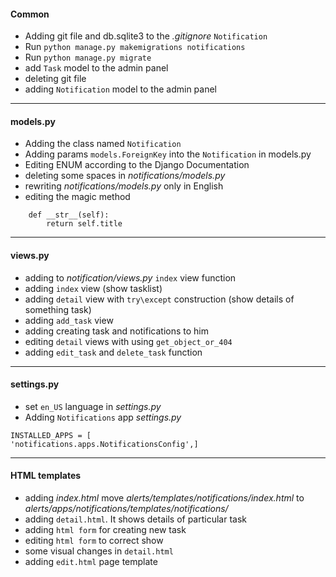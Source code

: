 #### Common
* Adding git file and db.sqlite3 to the *.gitignore* `Notification`
* Run `python manage.py makemigrations notifications`
* Run `python manage.py migrate`
* add `Task` model to the admin panel
* deleting git file
* adding `Notification` model to the admin panel
***
#### models.py
* Adding the class named `Notification`
* Adding params `models.ForeignKey` into the `Notification` in models.py
* Editing ENUM according to the Django Documentation
* deleting some spaces in *notifications/models.py*
* rewriting *notifications/models.py* only in English
* editing the magic method
```
    def __str__(self):
        return self.title
```
***
#### views.py
* adding to *notification/views.py* `index` view function
* adding `index`  view (show tasklist)
* adding `detail` view with `try\except` construction (show details of something task)
* adding `add_task` view
* adding creating task and notifications to him
* editing `detail` views with using `get_object_or_404`
* adding `edit_task` and `delete_task` function
***
#### settings.py 
* set `en_US` language in *settings.py*
* Adding `Notifications` app *settings.py*
```
INSTALLED_APPS = [
'notifications.apps.NotificationsConfig',]
```
****
#### HTML templates
* adding *index.html*
move *alerts/templates/notifications/index.html* to *alerts/apps/notifications/templates/notifications/*
* adding `detail.html`. It shows details of particular task
* adding `html form` for creating new task
* editing `html form` to correct show
* some visual changes in `detail.html`
* adding `edit.html` page template
